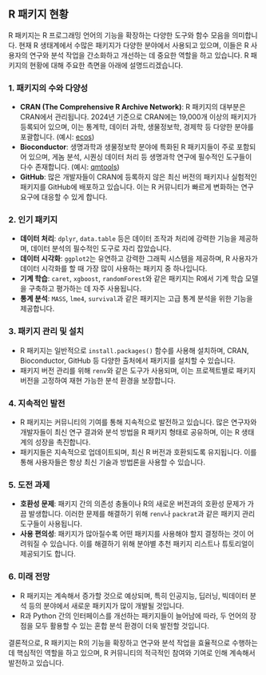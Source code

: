## R 패키지 현황

R 패키지는 R 프로그래밍 언어의 기능을 확장하는 다양한 도구와 함수 모음을 의미합니다. 현재 R 생태계에서 수많은 패키지가 다양한 분야에서 사용되고 있으며, 이들은 R 사용자의 연구와 분석 작업을 간소화하고 개선하는 데 중요한 역할을 하고 있습니다. R 패키지의 현황에 대해 주요한 측면을 아래에 설명드리겠습니다.

### 1. 패키지의 수와 다양성

-   **CRAN (The Comprehensive R Archive Network)**: R 패키지의 대부분은 CRAN에서 관리됩니다. 2024년 기준으로 CRAN에는 19,000개 이상의 패키지가 등록되어 있으며, 이는 통계학, 데이터 과학, 생물정보학, 경제학 등 다양한 분야를 포괄합니다. (예시: <a href= "https://cran.r-project.org/web/packages/ecos/index.html" target="_blank" rel="noopener noreferrer">ecos</a>)
-   **Bioconductor**: 생명과학과 생물정보학 분야에 특화된 R 패키지들이 주로 포함되어 있으며, 게놈 분석, 시퀀싱 데이터 처리 등 생명과학 연구에 필수적인 도구들이 다수 존재합니다. (예시: <a href= "https://www.bioconductor.org/packages/release/bioc/html/qmtools.html" target="_blank" rel="noopener noreferrer">qmtools</a>)
-   **GitHub**: 많은 개발자들이 CRAN에 등록하지 않은 최신 버전의 패키지나 실험적인 패키지를 GitHub에 배포하고 있습니다. 이는 R 커뮤니티가 빠르게 변화하는 연구 요구에 대응할 수 있게 합니다.

### 2. 인기 패키지

-   **데이터 처리**: `dplyr`, `data.table` 등은 데이터 조작과 처리에 강력한 기능을 제공하며, 데이터 분석의 필수적인 도구로 자리 잡았습니다.
-   **데이터 시각화**: `ggplot2`는 유연하고 강력한 그래픽 시스템을 제공하며, R 사용자가 데이터 시각화를 할 때 가장 많이 사용하는 패키지 중 하나입니다.
-   **기계 학습**: `caret`, `xgboost`, `randomForest`와 같은 패키지는 R에서 기계 학습 모델을 구축하고 평가하는 데 자주 사용됩니다.
-   **통계 분석**: `MASS`, `lme4`, `survival`과 같은 패키지는 고급 통계 분석을 위한 기능을 제공합니다.

### 3. 패키지 관리 및 설치

-   R 패키지는 일반적으로 `install.packages()` 함수를 사용해 설치하며, CRAN, Bioconductor, GitHub 등 다양한 출처에서 패키지를 설치할 수 있습니다.
-   패키지 버전 관리를 위해 `renv`와 같은 도구가 사용되며, 이는 프로젝트별로 패키지 버전을 고정하여 재현 가능한 분석 환경을 보장합니다.

### 4. 지속적인 발전

-   R 패키지는 커뮤니티의 기여를 통해 지속적으로 발전하고 있습니다. 많은 연구자와 개발자들이 최신 연구 결과와 분석 방법을 R 패키지 형태로 공유하며, 이는 R 생태계의 성장을 촉진합니다.
-   패키지들은 지속적으로 업데이트되며, 최신 R 버전과 호환되도록 유지됩니다. 이를 통해 사용자들은 항상 최신 기술과 방법론을 사용할 수 있습니다.

### 5. 도전 과제

-   **호환성 문제**: 패키지 간의 의존성 충돌이나 R의 새로운 버전과의 호환성 문제가 가끔 발생합니다. 이러한 문제를 해결하기 위해 `renv`나 `packrat`과 같은 패키지 관리 도구들이 사용됩니다.
-   **사용 편의성**: 패키지가 많아질수록 어떤 패키지를 사용해야 할지 결정하는 것이 어려워질 수 있습니다. 이를 해결하기 위해 분야별 추천 패키지 리스트나 튜토리얼이 제공되기도 합니다.

### 6. 미래 전망

-   R 패키지는 계속해서 증가할 것으로 예상되며, 특히 인공지능, 딥러닝, 빅데이터 분석 등의 분야에서 새로운 패키지가 많이 개발될 것입니다.
-   R과 Python 간의 인터페이스를 개선하는 패키지들이 늘어남에 따라, 두 언어의 장점을 모두 활용할 수 있는 혼합 분석 환경이 더욱 발전할 것입니다.

결론적으로, R 패키지는 R의 기능을 확장하고 연구와 분석 작업을 효율적으로 수행하는 데 핵심적인 역할을 하고 있으며, R 커뮤니티의 적극적인 참여와 기여로 인해 계속해서 발전하고 있습니다.
